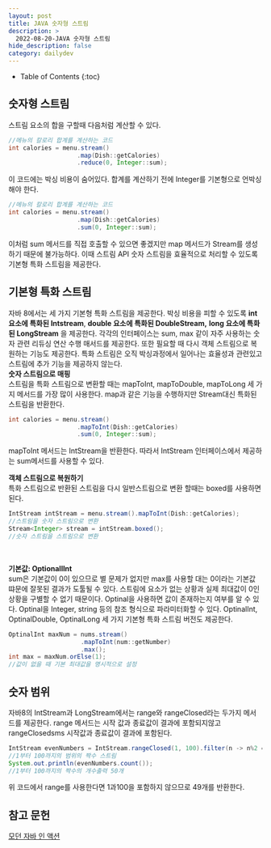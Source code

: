 ```yaml
---
layout: post
title: JAVA 숫자형 스트림 
description: >
  2022-08-20-JAVA 숫자형 스트림 
hide_description: false
category: dailydev
---
```


- Table of Contents
{:toc}

## 숫자형 스트림
스트림 요소의 합을 구할때 다음처럼 계산할 수 있다.

```java
//메뉴의 칼로리 합계를 계산하는 코드
int calories = menu.stream()
                   .map(Dish::getCalories)
                   .reduce(0, Integer::sum);
```

이 코드에는 박싱 비용이 숨어있다. 합계를 계산하기 전에 Integer를 기본형으로 언박싱해야 한다. 

```java
//메뉴의 칼로리 합계를 계산하는 코드
int calories = menu.stream()
                   .map(Dish::getCalories)
                   .sum(0, Integer::sum);
```

이처럼 sum 메서드를 직접 호출할 수 있으면 좋겠지만 map 메서드가 Stream<T>를 생성하기 때문에 불가능하다. 이때 스트림 API 숫자 스트림을 효율적으로 처리할 수 있도록 기본형 특화 스트림을 제공한다.

## 기본형 특화 스트림
자바 8에서는 세 가지 기본형 특화 스트림을 제공한다.
박싱 비용을 피할 수 있도록 __int요소에 특화된 Intstream__, __double 요소에 특화된 DoubleStream,__ __long 요소에 특화된 LongStream__ 을 제공한다.
각각의 인터페이스는 sum, max 같이 자주 사용하는 숫자 관련 리듀싱 연산 수행 매서드를 제공한다. 또한 필요할 때 다시 객체 스트림으로 복원하는 기능도 제공한다. 특화 스트림은 오직 박싱과정에서 일어나는 효율성과 관련있고 스트림에 추가 기능을 제공하지 않는다.<br>
__숫자 스트림으로 매핑__<br>
스트림을 특화 스트림으로 변환할 때는 mapToInt, mapToDouble, mapToLong 세 가지 메서드를 가장 많이 사용한다. map과 같은 기능을 수행하지만 Stream<T>대신 특화된 스트림을 반환한다.

```java
int calories = menu.stream()
                   .mapToInt(Dish::getCalories)
                   .sum(0, Integer::sum);
```
mapToInt 메서드는 IntStream을 반환한다. 따라서 IntStream 인터페이스에서 제공하는 sum메서드를 사용할 수 있다.<br>

__객체 스트림으로 복원하기__<br>
특화 스트림으로 반환된 스트림을 다시 일반스트림으로 변환 할때는 boxed를 사용하면 된다.

```java
IntStream intStream = menu.stream().mapToInt(Dish::getCalories);
//스트림을 숫자 스트림으로 변환
Stream<Integer> stream = intStream.boxed();
//숫자 스트림을 스트림으로 변환
```
<br>

__기본값: OptionallInt__<br>
sum은 기본값이 0이 있으므로 별 문제가 없지만 max를 사용할 대는 0이라는 기본값 땨문에 잘못된 결과가 도툴될 수 있다. 스트림에 요소가 없는 상황과 실제 최대값이 0인 상황을 구별할 수 없기 때문이다. Optinal을 사용하면 값이 존재하는지 여부를 알 수 있다.
Optinal을 Integer, string 등의 참조 형식으로 파라미터화할 수 있다. OptinalInt, OptinalDouble, OptinalLong 세 가지 기본형 특화 스트림 버전도 제공한다.

```java
OptinalInt maxNum = nums.stream()
                    .mapToInt(num::getNumber)
                    .max();
int max = maxNum.orElse(1);
//값이 없을 때 기본 최대값을 명시적으로 설정                   
```

## 숫자 범위
자바8의 IntStream과 LongStream에서는 range와 rangeClosed라는 두가지 메서드를 제공한다. range 메서드는 시작 값과 종료값이 결과에 포함되지않고 rangeClosedsms 시작값과 종료값이 결과에 포함된다.

```java
IntStream evenNumbers = IntStream.rangeClosed(1, 100).filter(n -> n%2 ==0);
//1부터 100까지의 범위의 짝수 스트림
System.out.println(evenNumbers.count());
//1부터 100까지의 짝수의 개수출력 50개
```
위 코드에서 range를 사용한다면 1과100을 포함하지 않으므로 49개를 반환한다.


## 참고 문헌

[모던 자바 인 액션](https://www.aladin.co.kr/shop/wproduct.aspx?ItemId=200069290)
  